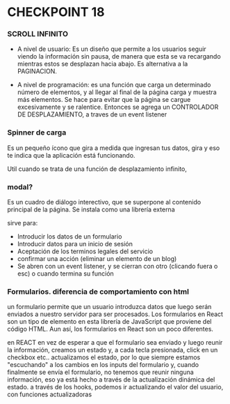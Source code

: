 # CHECKPOINT 18

### SCROLL INFINITO

- A nivel de usuario: Es un diseño que permite a los usuarios seguir viendo la información sin pausa, 
de manera que esta se va recargando mientras estos se desplazan hacia abajo. Es alternativa a la PAGINACION.

- A nivel de programación: es una función que carga un determinado número de elementos, 
y al llegar al final de la página carga y muestra más elementos. Se hace para evitar que la página se cargue excesivamente y se ralentice. 
Entonces se agrega un CONTROLADOR DE DESPLAZAMIENTO, a traves de un event listener

### Spinner de carga
Es un pequeño ícono que gira a medida que ingresan tus datos, gira y eso te indica que la aplicación está funcionando.

Util cuando se trata de una función de desplazamiento infinito,

### modal?
Es un cuadro de diálogo interectivo, que se superpone al contenido principal de la página. Se instala como una librería externa

sirve para:

- Introducir los datos de un formulario
- Introducir datos para un inicio de sesión
- Aceptación de los terminos legales del servicio
- confirmar una acción (eliminar un elemento de un blog)
- Se abren con un event listener, y se cierran con otro (clicando fuera o esc) o cuando termina su función

### Formularios. diferencia de comportamiento con html
un formulario permite que un usuario introduzca datos que luego serán enviados a nuestro servidor para ser procesados.
Los formularios en React son un tipo de elemento en esta librería de JavaScript que proviene del código HTML.
Aun así, los formularios en React son un poco diferentes.

en REACT en vez de esperar a que el formulario sea enviado y luego reunir la información, creamos un estado y,
a cada tecla presionada, click en un checkbox etc.. actualizamos el estado, por lo que siempre estamos "escuchando" 
a los cambios en los inputs del formulario y, cuando finalmente se envía el formulario, 
no tenemos que reunir ninguna información, eso ya está hecho a través de la actualización dinámica del estado.
a través de los hooks, podemos ir actualizando el valor del usuario, con funciones actualizadoras

